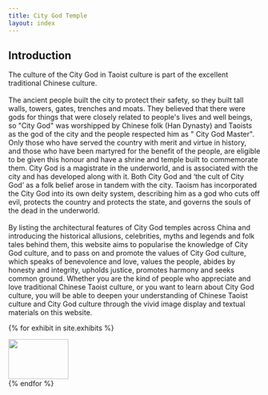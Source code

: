 ```yaml
---
title: City God Temple
layout: index
---
```


<h2>Introduction</h2>
<p id="intro">
The culture of the City God in Taoist culture is part of the excellent traditional Chinese culture.
<br>
<br>
The ancient people built the city to protect their safety, so they built tall walls, towers, gates, trenches and moats. They believed that there were gods for things that were closely related to people's lives and well beings, so "City God" was worshipped by Chinese folk (Han Dynasty) and Taoists as the god of the city and the people respected him as " City God Master". Only those who have served the country with merit and virtue in history, and those who have been martyred for the benefit of the people, are eligible to be given this honour and have a shrine and temple built to commemorate them. City God is a magistrate in the underworld, and is associated with the city and has developed along with it. Both City God and ‘the cult of City God’ as a folk belief arose in tandem with the city. Taoism has incorporated the City God into its own deity system, describing him as a god who cuts off evil, protects the country and protects the state, and governs the souls of the dead in the underworld.
<br>
<br>
By listing the architectural features of City God temples across China and introducing the historical allusions, celebrities, myths and legends and folk tales behind them, this website aims to popularise the knowledge of City God culture, and to pass on and promote the values of City God culture, which speaks of benevolence and love, values the people, abides by honesty and integrity, upholds justice, promotes harmony and seeks common ground. Whether you are the kind of people who appreciate and love traditional Chinese Taoist culture, or you want to learn about City God culture, you will be able to deepen your understanding of Chinese Taoist culture and City God culture through the vivid image display and textual materials on this website.
</p>

<div id= "exhibit">

   {% for exhibit in site.exhibits %}
      <div id = "grid_cell">
          <a href = "{{ exhibit.url | relative_url }}"> <img src="{{ exhibit.index_image_url }}" width=120px height=80px></a>
      </div>
   {% endfor %}

</div>